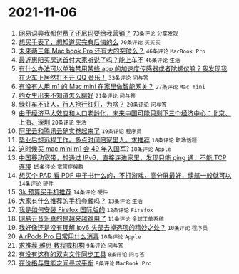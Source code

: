 # 2021-11-06

1. [网易词典我都付费了还尼玛要给我营销？](https://www.v2ex.com/t/813430) `73条评论` `分享发现`
1. [想买手表了，想知道买完有后悔的么](https://www.v2ex.com/t/813433) `70条评论` `买买买`
1. [未来两三年 Mac book Pro 还有大的突破么？](https://www.v2ex.com/t/813446) `46条评论` `MacBook Pro`
1. [最近惠阳买房送首付大家听说了吗？能上车不](https://www.v2ex.com/t/813456) `46条评论` `生活`
1. [有什么办法可以单独禁用某些 app 的加速度传感器或者陀螺仪嘛？我发现我在火车上居然打不开 QQ 音乐！](https://www.v2ex.com/t/813447) `33条评论` `问与答`
1. [有没有人用 m1 的 Mac mini 在家里做智能网关？](https://www.v2ex.com/t/813435) `27条评论` `Mac mini`
1. [约女生出来不知道怎么聊好](https://www.v2ex.com/t/813510) `21条评论` `问与答`
1. [绿灯车不让人，行人抢行红灯，为啥？](https://www.v2ex.com/t/813475) `20条评论` `问与答`
1. [由于经济马太效应和人口老龄化，未来中国可能只剩下三个经济中心：北京、上海、深圳](https://www.v2ex.com/t/813480) `20条评论` `生活`
1. [阿里云和腾讯云确实卷起来了](https://www.v2ex.com/t/813424) `19条评论` `程序员`
1. [毕业后想远程工作。多点时间陪家里人。求推荐](https://www.v2ex.com/t/813493) `18条评论` `职场话题`
1. [这时候买 mac mini m1 会 49 年入国军?](https://www.v2ex.com/t/813492) `18条评论` `Apple`
1. [中国移动宽带，想通过 IPv6，直接连进家里，发现只能 ping 通，不能 TCP 连接](https://www.v2ex.com/t/813445) `15条评论` `宽带症候群`
1. [想买个 PAD 看 PDF 电子书什么的，不打游戏，高分屏最好，续航一般就可以](https://www.v2ex.com/t/813451) `14条评论` `硬件`
1. [3k 预算买手机推荐](https://www.v2ex.com/t/813439) `14条评论` `硬件`
1. [大家有什么推荐的手机套餐吗？](https://www.v2ex.com/t/813484) `13条评论` `生活`
1. [我是如何安装 Firefox 国际版的](https://www.v2ex.com/t/813454) `12条评论` `Firefox`
1. [网易云音乐真的是越来越难用了](https://www.v2ex.com/t/813515) `11条评论` `全球工单系统`
1. [我好像还是没有理解 ipv6 头部去掉选项的精妙之处？](https://www.v2ex.com/t/813499) `10条评论` `程序员`
1. [AirPods Pro 日常用什么消毒](https://www.v2ex.com/t/813452) `10条评论` `Apple`
1. [求推荐 雅思 教程或机构](https://www.v2ex.com/t/813497) `9条评论` `问与答`
1. [有没有这样的双向文件同步工具](https://www.v2ex.com/t/813507) `8条评论` `问与答`
1. [在价格与性能之间寻求平衡](https://www.v2ex.com/t/813482) `8条评论` `MacBook Pro`
